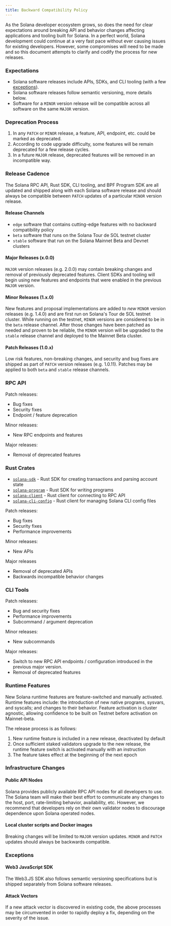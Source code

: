 ```yaml
---
title: Backward Compatibility Policy
---
```


As the Solana developer ecosystem grows, so does the need for clear expectations around breaking API and behavior changes affecting applications and tooling built for Solana. In a perfect world, Solana development could continue at a very fast pace without ever causing issues for existing developers. However, some compromises will need to be made and so this document attempts to clarify and codify the process for new releases.

### Expectations

- Solana software releases include APIs, SDKs, and CLI tooling (with a few [exceptions](#exceptions)).
- Solana software releases follow semantic versioning, more details below.
- Software for a `MINOR` version release will be compatible across all software on the same `MAJOR` version.

### Deprecation Process

1. In any `PATCH` or `MINOR` release, a feature, API, endpoint, etc. could be marked as deprecated.
2. According to code upgrade difficulty, some features will be remain deprecated for a few release cycles.
3. In a future `MAJOR` release, deprecated features will be removed in an incompatible way.

### Release Cadence

The Solana RPC API, Rust SDK, CLI tooling, and BPF Program SDK are all updated and shipped along with each Solana software release and should always be compatible between `PATCH` updates of a particular `MINOR` version release.

#### Release Channels

- `edge` software that contains cutting-edge features with no backward compatibility policy
- `beta` software that runs on the Solana Tour de SOL testnet cluster
- `stable` software that run on the Solana Mainnet Beta and Devnet clusters

#### Major Releases (x.0.0)

`MAJOR` version releases (e.g. 2.0.0) may contain breaking changes and removal of previously deprecated features. Client SDKs and tooling will begin using new features and endpoints that were enabled in the previous `MAJOR` version.

#### Minor Releases (1.x.0)

New features and proposal implementations are added to _new_ `MINOR` version releases (e.g. 1.4.0) and are first run on Solana's Tour de SOL testnet cluster. While running on the testnet, `MINOR` versions are considered to be in the `beta` release channel. After those changes have been patched as needed and proven to be reliable, the `MINOR` version will be upgraded to the `stable` release channel and deployed to the Mainnet Beta cluster.

#### Patch Releases (1.0.x)

Low risk features, non-breaking changes, and security and bug fixes are shipped as part of `PATCH` version releases (e.g. 1.0.11). Patches may be applied to both `beta` and `stable` release channels.

### RPC API

Patch releases:

- Bug fixes
- Security fixes
- Endpoint / feature deprecation

Minor releases:

- New RPC endpoints and features

Major releases:

- Removal of deprecated features

### Rust Crates

- [`solana-sdk`](https://docs.rs/solana-sdk/) - Rust SDK for creating transactions and parsing account state
- [`solana-program`](https://docs.rs/solana-program/) - Rust SDK for writing programs
- [`solana-client`](https://docs.rs/solana-client/) - Rust client for connecting to RPC API
- [`solana-cli-config`](https://docs.rs/solana-cli-config/) - Rust client for managing Solana CLI config files

Patch releases:

- Bug fixes
- Security fixes
- Performance improvements

Minor releases:

- New APIs

Major releases

- Removal of deprecated APIs
- Backwards incompatible behavior changes

### CLI Tools

Patch releases:

- Bug and security fixes
- Performance improvements
- Subcommand / argument deprecation

Minor releases:

- New subcommands

Major releases:

- Switch to new RPC API endpoints / configuration introduced in the previous major version.
- Removal of deprecated features

### Runtime Features

New Solana runtime features are feature-switched and manually activated. Runtime features include: the introduction of new native programs, sysvars, and syscalls; and changes to their behavior. Feature activation is cluster agnostic, allowing confidence to be built on Testnet before activation on Mainnet-beta.

The release process is as follows:

1. New runtime feature is included in a new release, deactivated by default
2. Once sufficient staked validators upgrade to the new release, the runtime feature switch is activated manually with an instruction
3. The feature takes effect at the beginning of the next epoch

### Infrastructure Changes

#### Public API Nodes

Solana provides publicly available RPC API nodes for all developers to use. The Solana team will make their best effort to communicate any changes to the host, port, rate-limiting behavior, availability, etc. However, we recommend that developers rely on their own validator nodes to discourage dependence upon Solana operated nodes.

#### Local cluster scripts and Docker images

Breaking changes will be limited to `MAJOR` version updates. `MINOR` and `PATCH` updates should always be backwards compatible.

### Exceptions

#### Web3 JavaScript SDK

The Web3.JS SDK also follows semantic versioning specifications but is shipped separately from Solana software releases.

#### Attack Vectors

If a new attack vector is discovered in existing code, the above processes may be circumvented in order to rapidly deploy a fix, depending on the severity of the issue.
